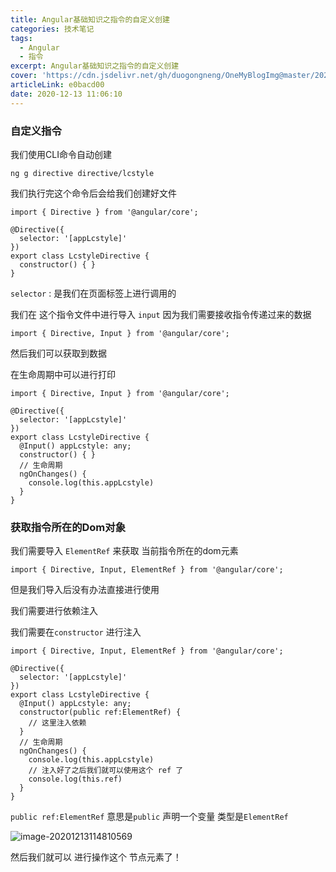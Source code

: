 ```yaml
---
title: Angular基础知识之指令的自定义创建
categories: 技术笔记
tags:
  - Angular
  - 指令
excerpt: Angular基础知识之指令的自定义创建
cover: 'https://cdn.jsdelivr.net/gh/duogongneng/OneMyBlogImg@master/20201213115138.png'
articleLink: e0bacd00
date: 2020-12-13 11:06:10
---
```


### 自定义指令

我们使用CLI命令自动创建

```
ng g directive directive/lcstyle
```

我们执行完这个命令后会给我们创建好文件

```
import { Directive } from '@angular/core';

@Directive({
  selector: '[appLcstyle]'
})
export class LcstyleDirective {
  constructor() { }
}
```

`selector` : 是我们在页面标签上进行调用的

我们在 这个指令文件中进行导入 `input` 因为我们需要接收指令传递过来的数据

```
import { Directive, Input } from '@angular/core';
```

然后我们可以获取到数据

在生命周期中可以进行打印

```
import { Directive, Input } from '@angular/core';

@Directive({
  selector: '[appLcstyle]'
})
export class LcstyleDirective {
  @Input() appLcstyle: any;
  constructor() { }
  // 生命周期
  ngOnChanges() {
    console.log(this.appLcstyle)
  }
}
```

### 获取指令所在的Dom对象

我们需要导入 `ElementRef` 来获取 当前指令所在的dom元素

```
import { Directive, Input, ElementRef } from '@angular/core';
```

但是我们导入后没有办法直接进行使用

我们需要进行依赖注入

我们需要在`constructor` 进行注入

```
import { Directive, Input, ElementRef } from '@angular/core';

@Directive({
  selector: '[appLcstyle]'
})
export class LcstyleDirective {
  @Input() appLcstyle: any;
  constructor(public ref:ElementRef) { 
  	// 这里注入依赖
  }
  // 生命周期
  ngOnChanges() {
    console.log(this.appLcstyle)
    // 注入好了之后我们就可以使用这个 ref 了
    console.log(this.ref)
  }
}
```

`public ref:ElementRef` 意思是`public` 声明一个变量 类型是`ElementRef`

![image-20201213114810569](https://cdn.jsdelivr.net/gh/duogongneng/OneMyBlogImg@master/image-20201213114810569.png)

然后我们就可以 进行操作这个 节点元素了！